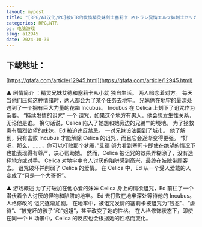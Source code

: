 ```yaml
---
layout: mypost
title: "[RPG/AI汉化/PC]被NTR的发情精灵妹剑士塞莉卡 ネトラレ発情エルフ妹剣士セリカ+存档[854M/移动/百度]"
categories: RPG,NTR
os: 电脑游戏
slug: a12945
date: 2024-10-30
---
```


## 下载地址：

[https://qfafa.com/article/12945.html](https://qfafa.com/article/12945.html)

▲ 剧情简介
：精灵兄妹艾德和塞莉卡从小就
独自生活。
两人暗恋着对方。
每天当他们压抑这种情绪时，两人都会为了某个任务去地牢。
兄妹俩在地牢的最深处遇到了一个拥有巨大力量的花痴 Incubus。
Incubus 在 Celica 上刻下了诅咒作为杂耍。
“持续发情的诅咒” 一个
诅咒，如果这个地方有男人，他会想发生性关系，无论他是谁。
换句话说，Celica 陷入了她想和她旁边的兄弟“”的境地。
为了拯救患有强烈欲望的妹妹，Ed 被迫违反禁忌。
一对兄妹设法回到了城市。
他了解到，只有击败 Incubus 才能解除 Celica 的诅咒，而且它会逐渐变得更强。
“好吧，那么，......，你可以打败那个梦魇，”艾德
努力看到塞莉卡即使在绝望的情况下也能表现得有尊严，决心帮助她。
然而，Celica 被诅咒的效果弄糊涂了，没有选择地方或对手。
Celica 对地牢中令人讨厌的陷阱感到高兴，最终在妓院带顾客去。
诅咒破坏并削弱了 Celica 的爱情。
在 Celica 中，Ed 从一个受人爱戴的人变成了“只是一个大哥哥”。

▲ 游戏概述
为了打破加在他心爱的妹妹 Celica 身上的情欲诅咒，Ed 前往了一个潜伏着令人讨厌的怪物和陷阱的地牢。
Ed 去打败在地牢深处等待他的 Incubus。
人格修改的
诅咒逐渐加剧。
在地牢中，被诅咒发情的塞莉卡被诅咒为“残忍”、“虐待”、“被宠坏的孩子”和“姐姐”，甚至改变了她的性格。
在人格修饰状态下，即使在同一个 H 场景中，Celica 的反应也会根据她的性格而变化。